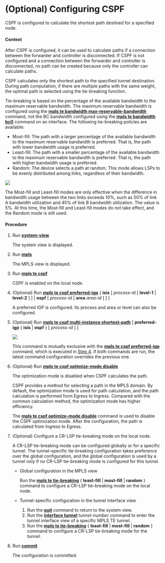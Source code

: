 (Optional) Configuring CSPF
===========================

CSPF is configured to calculate the shortest path destined for a specified node.

#### Context

After CSPF is configured, it can be used to calculate paths if a connection between the forwarder and controller is disconnected. If CSPF is not configured and a connection between the forwarder and controller is disconnected, no path can be created because only the controller can calculate paths.

CSPF calculates only the shortest path to the specified tunnel destination. During path computation, if there are multiple paths with the same weight, the optimal path is selected using the tie-breaking function.

Tie-breaking is based on the percentage of the available bandwidth to the maximum reservable bandwidth. The maximum reservable bandwidth is configured using the [**mpls te bandwidth max-reservable-bandwidth**](cmdqueryname=mpls+te+bandwidth+max-reservable-bandwidth) command, not the BC bandwidth configured using the [**mpls te bandwidth bc0**](cmdqueryname=mpls+te+bandwidth+bc0) command on an interface. The following tie-breaking policies are available:

* Most-fill: The path with a larger percentage of the available bandwidth to the maximum reservable bandwidth is preferred. That is, the path with lower bandwidth usage is preferred.
* Least-fill: The path with a smaller percentage of the available bandwidth to the maximum reservable bandwidth is preferred. That is, the path with higher bandwidth usage is preferred.
* Random: The device selects a path at random. This mode allows LSPs to be evenly distributed among links, regardless of their bandwidth.

![](../../../../public_sys-resources/note_3.0-en-us.png) 

The Most-fill and Least-fill modes are only effective when the difference in bandwidth usage between the two links exceeds 10%, such as 50% of link A bandwidth utilization and 45% of link B bandwidth utilization. The value is 5%. At this time, the Most-fill and Least-fill modes do not take effect, and the Random mode is still used.



#### Procedure

1. Run [**system-view**](cmdqueryname=system-view)
   
   
   
   The system view is displayed.
2. Run [**mpls**](cmdqueryname=mpls)
   
   
   
   The MPLS view is displayed.
3. Run [**mpls te cspf**](cmdqueryname=mpls+te+cspf)
   
   
   
   CSPF is enabled on the local node.
4. (Optional) Run [**mpls te cspf preferred-igp**](cmdqueryname=mpls+te+cspf+preferred-igp) { **isis** [ *process-id* [ **level-1** | **level-2** ] ] | **ospf** [ *process-id* [ **area** *area-id* ] ] }
   
   
   
   A preferred IGP is configured. Its process and area or level can also be configured.
5. (Optional) Run [**mpls te cspf multi-instance shortest-path**](cmdqueryname=mpls+te+cspf+multi-instance+shortest-path) [ **preferred-igp** { **isis** | **ospf** } [ *process-id* ] ]
   
   ![](../../../../public_sys-resources/notice_3.0-en-us.png) 
   
   This command is mutually exclusive with the [**mpls te cspf preferred-igp**](cmdqueryname=mpls+te+cspf+preferred-igp) command, which is executed in [Step 4](#EN-US_TASK_0172368110__step_preferred-igp). If both commands are run, the latest command configuration overrides the previous one.
6. (Optional) Run [**mpls te cspf optimize-mode disable**](cmdqueryname=mpls+te+cspf+optimize-mode+disable)
   
   
   
   The optimization mode is disabled when CSPF calculates the path.
   
   CSPF provides a method for selecting a path in the MPLS domain. By default, the optimization mode is used for path calculation, and the path calculation is performed from Egress to Ingress. Compared with the common calculation method, the optimization mode has higher efficiency.
   
   The [**mpls te cspf optimize-mode disable**](cmdqueryname=mpls+te+cspf+optimize-mode+disable) command is used to disable the CSPF optimization mode. After the configuration, the path is calculated from Ingress to Egress.
7. (Optional) Configure a CR-LSP tie-breaking mode on the local node.
   
   
   
   A CR-LSP tie-breaking mode can be configured globally or for a specific tunnel. The tunnel-specific tie-breaking configuration takes preference over the global configuration, and the global configuration is used by a tunnel only if no CR-LSP tie-breaking mode is configured for this tunnel.
   
   
   
   * Global configuration in the MPLS view
     
     Run the [**mpls te tie-breaking**](cmdqueryname=mpls+te+tie-breaking) { **least-fill** | **most-fill** | **random** } command to configure a CR-LSP tie-breaking mode on the local node.
   * Tunnel-specific configuration in the tunnel interface view
     1. Run the [**quit**](cmdqueryname=quit) command to return to the system view.
     2. Run the [**interface tunnel**](cmdqueryname=interface+tunnel) *tunnel-number* command to enter the tunnel interface view of a specific MPLS TE tunnel.
     3. Run the [**mpls te tie-breaking**](cmdqueryname=mpls+te+tie-breaking) { **least-fill** | **most-fill** | **random** } command to configure a CR-LSP tie-breaking mode for the tunnel.
8. Run [**commit**](cmdqueryname=commit)
   
   
   
   The configuration is committed.